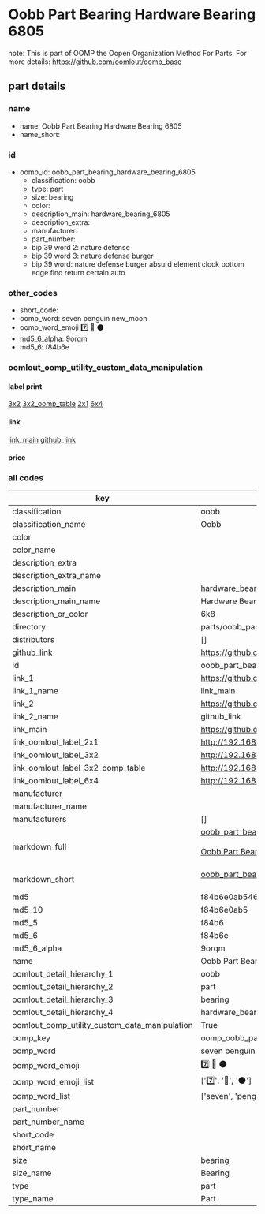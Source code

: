 # Oobb Part Bearing Hardware Bearing 6805  

note: This is part of OOMP the Oopen Organization Method For Parts. For more details: https://github.com/oomlout/oomp_base

##  part details





### name
* name: Oobb Part Bearing Hardware Bearing 6805
* name_short: 
### id
* oomp_id: oobb_part_bearing_hardware_bearing_6805
  * classification: oobb
  * type: part
  * size: bearing
  * color: 
  * description_main: hardware_bearing_6805
  * description_extra: 
  * manufacturer: 
  * part_number: 
  * bip 39 word 2: nature defense
  * bip 39 word 3: nature defense burger
  * bip 39 word: nature defense burger absurd element clock bottom edge find return certain auto

### other_codes
* short_code: 
* oomp_word: seven penguin new_moon
* oomp_word_emoji :seven: :penguin: :new_moon:
* md5_6_alpha: 9orqm
* md5_6: f84b6e






### oomlout_oomp_utility_custom_data_manipulation
#### label print
[3x2](http://192.168.1.245:1112/?label=oomp%209orqm)
[3x2_oomp_table](http://192.168.1.107:1112/?label=oomp%209orqm)
[2x1](http://192.168.1.242:1112/?label=oomp%209orqm)
[6x4](http://192.168.1.55:1112/?label=oomp%209orqm)    

#### link

[link_main](https://github.com/oomlout/oomlout_oomp_current_version_messy/tree/main/parts/oobb_part_bearing_hardware_bearing_6805) [github_link](https://github.com/oomlout/oomlout_oomp_part_src/tree/main/parts/oobb_part_bearing_hardware_bearing_6805)                             

#### price







### all codes 
| key | value |  
| --- | --- |  
| classification | oobb |  
| classification_name | Oobb |  
| color |  |  
| color_name |  |  
| description_extra |  |  
| description_extra_name |  |  
| description_main | hardware_bearing_6805 |  
| description_main_name | Hardware Bearing 6805 |  
| description_or_color | 6k8 |  
| directory | parts/oobb_part_bearing_hardware_bearing_6805 |  
| distributors | [] |  
| github_link | https://github.com/oomlout/oomlout_oomp_part_src/tree/main/parts/oobb_part_bearing_hardware_bearing_6805 |  
| id | oobb_part_bearing_hardware_bearing_6805 |  
| link_1 | https://github.com/oomlout/oomlout_oomp_current_version_messy/tree/main/parts/oobb_part_bearing_hardware_bearing_6805 |  
| link_1_name | link_main |  
| link_2 | https://github.com/oomlout/oomlout_oomp_part_src/tree/main/parts/oobb_part_bearing_hardware_bearing_6805 |  
| link_2_name | github_link |  
| link_main | https://github.com/oomlout/oomlout_oomp_current_version_messy/tree/main/parts/oobb_part_bearing_hardware_bearing_6805 |  
| link_oomlout_label_2x1 | http://192.168.1.242:1112/?label=oomp%209orqm |  
| link_oomlout_label_3x2 | http://192.168.1.245:1112/?label=oomp%209orqm |  
| link_oomlout_label_3x2_oomp_table | http://192.168.1.107:1112/?label=oomp%209orqm |  
| link_oomlout_label_6x4 | http://192.168.1.55:1112/?label=oomp%209orqm |  
| manufacturer |  |  
| manufacturer_name |  |  
| manufacturers | [] |  
| markdown_full | [oobb_part_bearing_hardware_bearing_6805](https://github.com/oomlout/oomlout_oomp_current_version_messy/tree/main/parts/oobb_part_bearing_hardware_bearing_6805)<br>[](https://github.com/oomlout/oomlout_oomp_current_version_messy/tree/main/parts/oobb_part_bearing_hardware_bearing_6805)<br>[Oobb Part Bearing Hardware Bearing 6805](https://github.com/oomlout/oomlout_oomp_current_version_messy/tree/main/parts/oobb_part_bearing_hardware_bearing_6805)<br><br> |  
| markdown_short | [oobb_part_bearing_hardware_bearing_6805](https://github.com/oomlout/oomlout_oomp_current_version_messy/tree/main/parts/oobb_part_bearing_hardware_bearing_6805)<br><br> |  
| md5 | f84b6e0ab5464348ada3d0103d4e5c9b |  
| md5_10 | f84b6e0ab5 |  
| md5_5 | f84b6 |  
| md5_6 | f84b6e |  
| md5_6_alpha | 9orqm |  
| name | Oobb Part Bearing Hardware Bearing 6805 |  
| oomlout_detail_hierarchy_1 | oobb |  
| oomlout_detail_hierarchy_2 | part |  
| oomlout_detail_hierarchy_3 | bearing |  
| oomlout_detail_hierarchy_4 | hardware_bearing_6805 |  
| oomlout_oomp_utility_custom_data_manipulation | True |  
| oomp_key | oomp_oobb_part_bearing_hardware_bearing_6805 |  
| oomp_word | seven penguin new_moon |  
| oomp_word_emoji | :seven: :penguin: :new_moon: |  
| oomp_word_emoji_list | [':seven:', ':penguin:', ':new_moon:'] |  
| oomp_word_list | ['seven', 'penguin', 'new_moon'] |  
| part_number |  |  
| part_number_name |  |  
| short_code |  |  
| short_name |  |  
| size | bearing |  
| size_name | Bearing |  
| type | part |  
| type_name | Part |  
